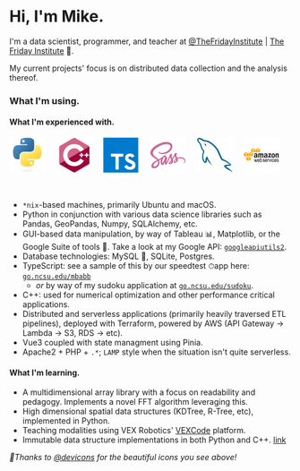 <link rel="stylesheet" type="text/css" media="all" href="styles/styles.css" />

# Hi, I'm Mike.

I'm a data scientist, programmer, and teacher at
[@TheFridayInstitute](https://github.com/TheFridayInstitute) |
[The Friday Institute](https://www.fi.ncsu.edu/) 🐺.

My current projects' focus is on distributed data collection and the analysis thereof.

### What I'm using.

#### What I'm experienced with.

<div>
    <img src="https://raw.githubusercontent.com/mkbabb/mkbabb/master/assets/icons/python/python-original.svg" height="64"/>
    &nbsp;
    &nbsp;
    <img src="https://raw.githubusercontent.com/mkbabb/mkbabb/master/assets/icons/cplusplus/cplusplus-original.svg" height="64"/>
    &nbsp;
    &nbsp;
    <img src="https://raw.githubusercontent.com/mkbabb/mkbabb/master/assets/icons/typescript/typescript-original.svg" height="64"/>
    &nbsp;
    &nbsp;
    <img src="https://raw.githubusercontent.com/mkbabb/mkbabb/master/assets/icons/sass/sass-original.svg" height="64"/>
    &nbsp;
    &nbsp;
    <img src="https://raw.githubusercontent.com/mkbabb/mkbabb/master/assets/icons/mysql/mysql-original.svg" height="64"/>
    &nbsp;
    &nbsp;
    <img src="https://raw.githubusercontent.com/mkbabb/mkbabb/master/assets/icons/amazonwebservices/amazonwebservices-original-wordmark.svg" height="64"/>
    &nbsp;
    &nbsp;
</div>

&nbsp;

-   `*nix`-based machines, primarily Ubuntu and macOS.
-   Python in conjunction with various data science libraries such as Pandas, GeoPandas,
    Numpy, SQLAlchemy, etc.
-   GUI-based data manipulation, by way of Tableau 📊, Matplotlib, or the Google Suite
    of tools 📑. Take a look at my Google API:
    [`googleapiutils2`](https://github.com/mkbabb/googleapiutils2).
-   Database technologies: MySQL 🐬, SQLite, Postgres.
-   TypeScript: see a sample of this by our speedtest ⏱app here:
    [`go.ncsu.edu/mbabb`](https://www.go.ncsu.edu/mbabb)
    -   _or_ by way of my sudoku application at
        [`go.ncsu.edu/sudoku`](https://www.go.ncsu.edu/sudoku).
-   C++: used for numerical optimization and other performance critical applications.
-   Distributed and serverless applications (primarily heavily traversed ETL pipelines),
    deployed with Terraform, powered by AWS (API Gateway -> Lambda -> S3, RDS -> etc).
-   Vue3 coupled with state managment using Pinia.
-   Apache2 + PHP + `.*`; `LAMP` style when the situation isn't quite serverless.

#### What I'm learning.

-   A multidimensional array library with a focus on readability and pedagogy.
    Implements a novel FFT algorithm leveraging this.
-   High dimensional spatial data structures (KDTree, R-Tree, etc), implemented in
    Python.
-   Teaching modalities using VEX Robotics' [VEXCode](https://vr.vex.com/) platform.
-   Immutable data structure implementations in both Python and C++.
    [link](https://github.com/mkbabb/immutable-vector)

_🎉Thanks to [@devicons](https://github.com/devicons) for the beautiful icons you see
above!_

